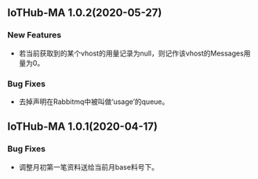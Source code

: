 ## IoTHub-MA 1.0.2(2020-05-27)

### New Features
 * 若当前获取到的某个vhost的用量记录为null，则记作该vhost的Messages用量为0。

### Bug Fixes
 * 去掉声明在Rabbitmq中被叫做‘usage’的queue。

## IoTHub-MA 1.0.1(2020-04-17)

### Bug Fixes
 * 调整月初第一笔资料送给当前月base料号下。
